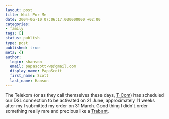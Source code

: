 ```yaml
---
layout: post
title: Wait For Me
date: 2004-06-10 07:06:17.000000000 +02:00
categories:
- family
tags: []
status: publish
type: post
published: true
meta: {}
author:
  login: shanson
  email: papascott-wp@gmail.com
  display_name: PapaScott
  first_name: Scott
  last_name: Hanson
---
```

<p>The Telekom (or as they call themselves these days, <a href="http://www.t-com.de">T-Com</a>) has scheduled our DSL connection to be activated on 21 June, approximately 11 weeks after my I submitted my order on 31 March. Good thing I didn't order something really rare and precious like a <a href="http://en.wikipedia.org/wiki/Trabant">Trabant</a>.</p>
